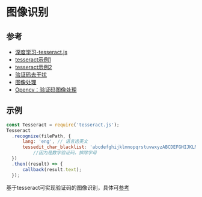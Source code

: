 # 图像识别

## 参考
- [深度学习-tesseract.js](https://www.npmjs.com/package/tesseract.js)
- [tesseract示例1](https://hanks.pub/2017/03/26/node-image-recognition/)
- [tesseract示例2](https://blog.csdn.net/qq_35077107/article/details/105341115)
- [验证码去干扰](https://www.jianshu.com/p/2048b8826d03)
- [图像处理](https://www.npmjs.com/package/gm)
- [Opencv：验证码图像处理](https://blog.csdn.net/weixin_43582101/article/details/90609399)

## 示例
```js
const Tesseract = require('tesseract.js');
Tesseract
  .recognize(filePath, {
      lang: 'eng', // 语言选英文
      tessedit_char_blacklist: 'abcdefghijklmnopqrstuvwxyzABCDEFGHIJKLMNOPQRSTUVWXYZ'
          //因为是数字验证码，排除字母
  })
  .then((result) => {
      callback(result.text);
  });
```

基于tesseract可实现验证码的图像识别，具体可[参考](../node/puppeteer/test-case/utils/image-recognize.ts)
